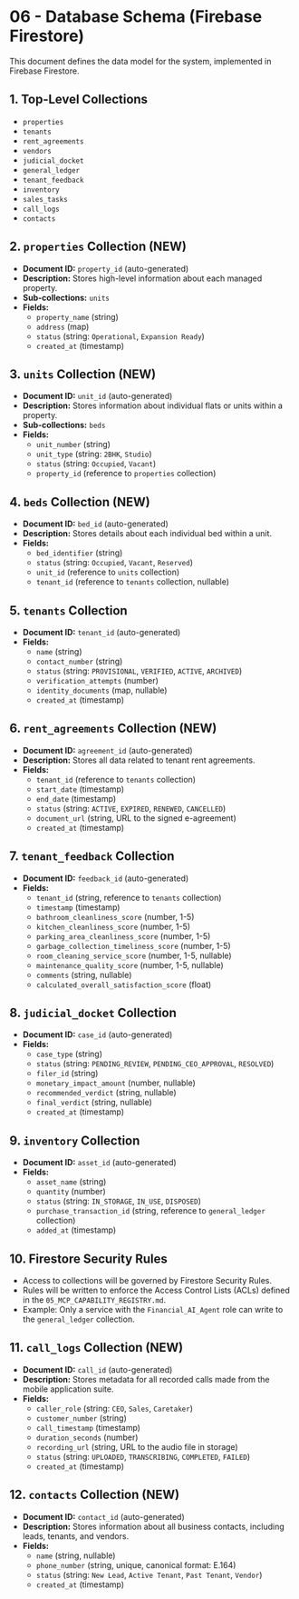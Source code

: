 # 06 - Database Schema (Firebase Firestore)

This document defines the data model for the system, implemented in Firebase Firestore.

## 1. Top-Level Collections

- `properties`
- `tenants`
- `rent_agreements`
- `vendors`
- `judicial_docket`
- `general_ledger`
- `tenant_feedback`
- `inventory`
- `sales_tasks`
- `call_logs`
- `contacts`

## 2. `properties` Collection (NEW)

- **Document ID:** `property_id` (auto-generated)
- **Description:** Stores high-level information about each managed property.
- **Sub-collections:** `units`
- **Fields:**
    - `property_name` (string)
    - `address` (map)
    - `status` (string: `Operational`, `Expansion Ready`)
    - `created_at` (timestamp)

## 3. `units` Collection (NEW)

- **Document ID:** `unit_id` (auto-generated)
- **Description:** Stores information about individual flats or units within a property.
- **Sub-collections:** `beds`
- **Fields:**
    - `unit_number` (string)
    - `unit_type` (string: `2BHK`, `Studio`)
    - `status` (string: `Occupied`, `Vacant`)
    - `property_id` (reference to `properties` collection)

## 4. `beds` Collection (NEW)

- **Document ID:** `bed_id` (auto-generated)
- **Description:** Stores details about each individual bed within a unit.
- **Fields:**
    - `bed_identifier` (string)
    - `status` (string: `Occupied`, `Vacant`, `Reserved`)
    - `unit_id` (reference to `units` collection)
    - `tenant_id` (reference to `tenants` collection, nullable)

## 5. `tenants` Collection

- **Document ID:** `tenant_id` (auto-generated)
- **Fields:**
    - `name` (string)
    - `contact_number` (string)
    - `status` (string: `PROVISIONAL`, `VERIFIED`, `ACTIVE`, `ARCHIVED`)
    - `verification_attempts` (number)
    - `identity_documents` (map, nullable)
    - `created_at` (timestamp)

## 6. `rent_agreements` Collection (NEW)

- **Document ID:** `agreement_id` (auto-generated)
- **Description:** Stores all data related to tenant rent agreements.
- **Fields:**
    - `tenant_id` (reference to `tenants` collection)
    - `start_date` (timestamp)
    - `end_date` (timestamp)
    - `status` (string: `ACTIVE`, `EXPIRED`, `RENEWED`, `CANCELLED`)
    - `document_url` (string, URL to the signed e-agreement)
    - `created_at` (timestamp)

## 7. `tenant_feedback` Collection

- **Document ID:** `feedback_id` (auto-generated)
- **Fields:**
    - `tenant_id` (string, reference to `tenants` collection)
    - `timestamp` (timestamp)
    - `bathroom_cleanliness_score` (number, 1-5)
    - `kitchen_cleanliness_score` (number, 1-5)
    - `parking_area_cleanliness_score` (number, 1-5)
    - `garbage_collection_timeliness_score` (number, 1-5)
    - `room_cleaning_service_score` (number, 1-5, nullable)
    - `maintenance_quality_score` (number, 1-5, nullable)
    - `comments` (string, nullable)
    - `calculated_overall_satisfaction_score` (float)

## 8. `judicial_docket` Collection

- **Document ID:** `case_id` (auto-generated)
- **Fields:**
    - `case_type` (string)
    - `status` (string: `PENDING_REVIEW`, `PENDING_CEO_APPROVAL`, `RESOLVED`)
    - `filer_id` (string)
    - `monetary_impact_amount` (number, nullable)
    - `recommended_verdict` (string, nullable)
    - `final_verdict` (string, nullable)
    - `created_at` (timestamp)

## 9. `inventory` Collection

- **Document ID:** `asset_id` (auto-generated)
- **Fields:**
    - `asset_name` (string)
    - `quantity` (number)
    - `status` (string: `IN_STORAGE`, `IN_USE`, `DISPOSED`)
    - `purchase_transaction_id` (string, reference to `general_ledger` collection)
    - `added_at` (timestamp)

## 10. Firestore Security Rules

- Access to collections will be governed by Firestore Security Rules.
- Rules will be written to enforce the Access Control Lists (ACLs) defined in the `05_MCP_CAPABILITY_REGISTRY.md`.
- Example: Only a service with the `Financial_AI_Agent` role can write to the `general_ledger` collection.

## 11. `call_logs` Collection (NEW)

- **Document ID:** `call_id` (auto-generated)
- **Description:** Stores metadata for all recorded calls made from the mobile application suite.
- **Fields:**
    - `caller_role` (string: `CEO`, `Sales`, `Caretaker`)
    - `customer_number` (string)
    - `call_timestamp` (timestamp)
    - `duration_seconds` (number)
    - `recording_url` (string, URL to the audio file in storage)
    - `status` (string: `UPLOADED`, `TRANSCRIBING`, `COMPLETED`, `FAILED`)
    - `created_at` (timestamp)

## 12. `contacts` Collection (NEW)

- **Document ID:** `contact_id` (auto-generated)
- **Description:** Stores information about all business contacts, including leads, tenants, and vendors.
- **Fields:**
    - `name` (string, nullable)
    - `phone_number` (string, unique, canonical format: E.164)
    - `status` (string: `New Lead`, `Active Tenant`, `Past Tenant`, `Vendor`)
    - `created_at` (timestamp)

